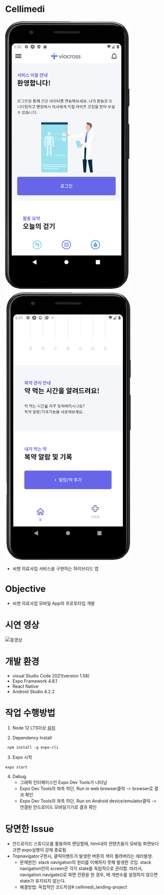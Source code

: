 # Cellimedi 
![img.png](./img/img.png)
![img.png](./img/img2.png)
- 씨젠 의료사업 서비스을 구현하는 하이브리드 앱
# Objective
- 씨젠 의료사업 모바일 App의 프로토타입 개발
# 시연 영상
![동영상](./img/cellimedi_testing.gif)
# 개발 환경
- visual Studio Code 2021(version 1.58)
- Expo Framework 4.8.1
- React Native
- Android Studio 4.2.2

# 작업 수행방법

 1. Node 12 LTS이상 [설치](https://nodejs.org/en/)

 2. Dependency Install
 ```
  npm install -g expo-cli
```
3. Expo 시작
```
expo start
```
4. Debug
    - 그래픽 인터페이스인 Expo Dev Tools가 나타남
    - Expo Dev Tools의 좌측 하단, Run in web browser클릭 -> browser로 결과 확인
    - Expo Dev Tools의 좌측 하단, Run on Android device/emulator클릭 -> 연결된 안드로이드 모바일기기로 결과 확인
    
# 당면한 Issue
- 안드로이드 스튜디오를 활용하여 랜딩할때, html내의 컨텐츠들이 모바일 화면보다 크면 expo실행이 강제 종료됨
- Topnavigator구현시, 클릭이벤트가 발생한 버튼의 색이 풀려버리는 에러발생. 
  - 문제원인: stack navigation의 원리를 이해하지 못해 발생한 것임. stack navigation안의 screen은 각각 state를 독립적으로 관리함. 따라서, navigation.navigate()로 화면 전환을 한 경우, 매 개변수를 설정하지 않으면 state가 유지되지 않는다.
  - 해결방법: 독립적인 코드작성# cellimedi_landing-project
